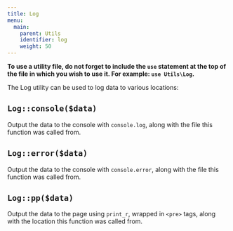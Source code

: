 ```yaml
---
title: Log
menu:
  main:
    parent: Utils
    identifier: log
    weight: 50
---
```


<div class="alert alert-info">
  <p><strong>To use a utility file, do not forget to include the <code>use</code> statement at the top of the file in which you wish to use it. For example: <code>use Utils\Log</code>.</strong></p>
</div>

The Log utility can be used to log data to various locations:

## `Log::console($data)`
Output the data to the console with `console.log`, along with the file this function was called from.

## `Log::error($data)`
Output the data to the console with `console.error`, along with the file this function was called from.

## `Log::pp($data)`
Output the data to the page using `print_r`, wrapped in `<pre>` tags, along with the location this function was called from.
